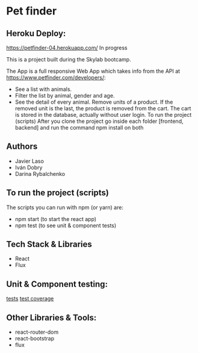 # Pet finder

## Heroku Deploy:
 https://petfinder-04.herokuapp.com/
 In progress

This is a project built during the Skylab bootcamp.

The App is a full responsive Web App which takes info from the API at https://www.petfinder.com/developers/:

- See a list with animals.
- Filter the list by animal, gender and age.
- See the detail of every animal.
Remove units of a product. If the removed unit is the last, the product is removed from the cart.
The cart is stored in the database, actually without user login.
To run the project (scripts)
After you clone the project go inside each folder [frontend, backend] and run the command npm install on both

## Authors

- Javier Laso
- Iván Dobry
- Darina Rybalchenko

## To run the project (scripts)

The scripts you can run with npm (or yarn) are:

- npm start (to start the react app)
- npm test (to see unit & component tests)

## Tech Stack & Libraries

- React
- Flux

## Unit & Component testing:

[tests](/public/images/tests.jpg)
[test coverage](/public/images/coverage.jpg)

## Other Libraries & Tools:

- react-router-dom
- react-bootstrap
- flux